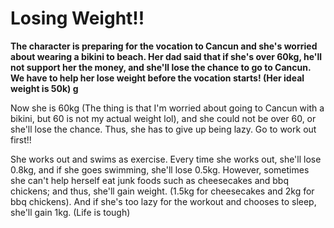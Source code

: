 # Losing Weight!!
**The character is preparing for the vocation to Cancun and she's worried about wearing a bikini to beach. Her dad said that if she's over 60kg, he'll  not support her the money, and she'll lose the chance to go to Cancun. We have to help her lose weight before the vocation starts! (Her ideal weight is 50k) g**

Now she is 60kg (The thing is that I'm worried about going to Cancun with a bikini, but 60 is not my actual weight lol), and she could not be over 60, or she'll lose the chance. Thus, she has to give up being lazy. Go to work out first!!

She works out and swims as exercise. Every time she works out, she'll lose 0.8kg, and if she goes swimming, she'll lose 0.5kg.
However, sometimes she can't help herself eat junk foods such as cheesecakes and bbq chickens; and thus, she'll gain weight. (1.5kg for cheesecakes and 2kg for bbq chickens).
And if she's too lazy for the workout and chooses to sleep, she'll gain 1kg. (Life is tough)
